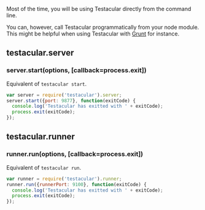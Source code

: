Most of the time, you will be using Testacular directly from the command line.

You can, however, call Testacular programmatically from your node module. This might be helpful when
using Testacular with [Grunt] for instance.



## testacular.server

### **server.start(options, [callback=process.exit])**

Equivalent of `testacular start`.

```javascript
var server = require('testacular').server;
server.start({port: 9877}, function(exitCode) {
  console.log('Testacular has exitted with ' + exitCode);
  process.exit(exitCode);
});
```

## testacular.runner

### **runner.run(options, [callback=process.exit])**

Equivalent of `testacular run`.

```javascript
var runner = require('testacular').runner;
runner.run({runnerPort: 9100}, function(exitCode) {
  console.log('Testacular has exitted with ' + exitCode);
  process.exit(exitCode);
});
```

[Grunt]: http://gruntjs.com/
